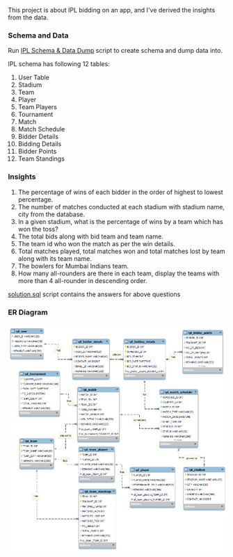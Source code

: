 This project is about IPL bidding on an app, and I've derived the insights from the data. 

### Schema and Data

Run [IPL Schema & Data Dump](https://github.com/d0r1h/SQL/blob/main/IPL/IPL%20Schema%20%26%20Data%20Dump.sql) script to create schema and dump data into. 

IPL schema has following 12 tables:

1. User Table
2. Stadium
3. Team
4. Player
5. Team Players
6. Tournament
7. Match
8. Match Schedule
9. Bidder Details
10. Bidding Details
11. Bidder Points
12. Team Standings


### Insights  

1. The percentage of wins of each bidder in the order of highest to lowest percentage.
2. The number of matches conducted at each stadium with stadium name, city from the database.
3. In a given stadium, what is the percentage of wins by a team which has won the toss?
4. The total bids along with bid team and team name.
5. The team id who won the match as per the win details.
6. Total matches played, total matches won and total matches lost by team along with its team name.
7. The bowlers for Mumbai Indians team.
8. How many all-rounders are there in each team, display the teams with more than 4 all-rounder in descending order.  

[solution.sql](https://github.com/d0r1h/SQL/blob/main/IPL/solution.sql) script contains the answers for above questions 

### ER Diagram

<h3 align="center">
    <a><img src="https://github.com/d0r1h/SQL/blob/main/IPL/ER_IPL.png", width="850"></a>
</h3>

